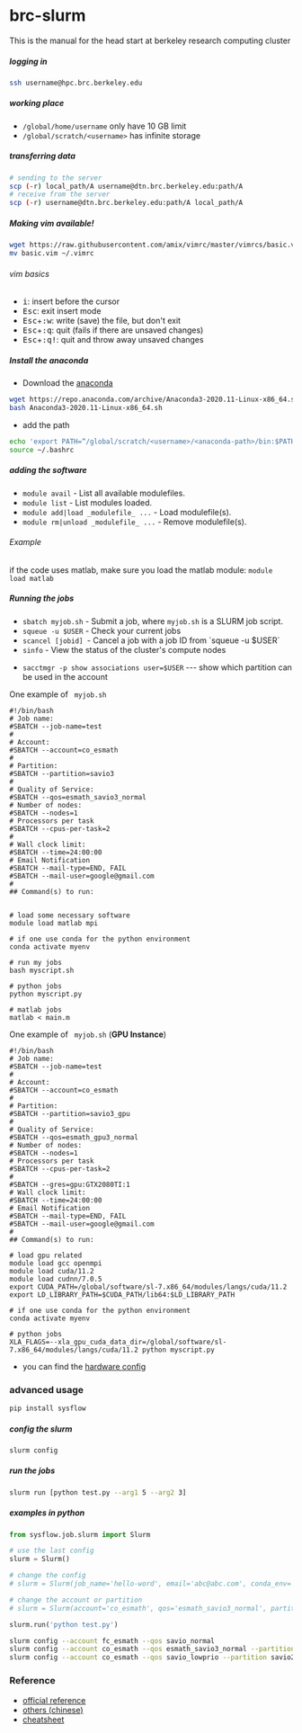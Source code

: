# brc-slurm
This is the manual for the head start at berkeley research computing cluster

##### logging in 

```bash
ssh username@hpc.brc.berkeley.edu
```

##### working place

-   `/global/home/username` only have 10 GB limit
-   `/global/scratch/<username>` has infinite storage

##### transferring data

```bash
# sending to the server
scp (-r) local_path/A username@dtn.brc.berkeley.edu:path/A
# receive from the server
scp (-r) username@dtn.brc.berkeley.edu:path/A local_path/A 
```

##### Making vim available!

```bash 
wget https://raw.githubusercontent.com/amix/vimrc/master/vimrcs/basic.vim
mv basic.vim ~/.vimrc
```

###### vim basics
- <kbd>i</kbd>: insert before the cursor
- <kbd>Esc</kbd>: exit insert mode
- <kbd>Esc</kbd>+<kbd>:w</kbd>: write (save) the file, but don't exit
- <kbd>Esc</kbd>+<kbd>:q</kbd>: quit (fails if there are unsaved changes)
- <kbd>Esc</kbd>+<kbd>:q!</kbd>: quit and throw away unsaved changes

##### Install the anaconda 
- Download the [anaconda](https://docs.conda.io/projects/conda/en/latest/user-guide/install/linux.html)
```bash 
wget https://repo.anaconda.com/archive/Anaconda3-2020.11-Linux-x86_64.sh
bash Anaconda3-2020.11-Linux-x86_64.sh
```

- add the path
```bash 
echo 'export PATH=“/global/scratch/<username>/<anaconda-path>/bin:$PATH”' >> ~/.bashrc
source ~/.bashrc
```


##### adding the software

<ul>
  <li><code class="highlighter-rouge">module avail</code> - List all available modulefiles.</li>
  <li><code class="highlighter-rouge">module list</code> - List modules loaded.</li>
  <li><code class="highlighter-rouge">module add|load _modulefile_ ...</code> - Load modulefile(s).</li>
  <li><code class="highlighter-rouge">module rm|unload _modulefile_ ...</code> - Remove modulefile(s).</li>
</ul>

###### Example

if the code uses matlab, make sure you load the matlab module: `module load matlab`

##### Running the jobs

<ul>
	<li><code>sbatch myjob.sh</code>&nbsp;- Submit a job, where <code>myjob.sh</code>&nbsp;is a SLURM job script. </li>
    <li><code>squeue -u $USER</code>&nbsp;- Check your current jobs</li>
	<li><code>scancel [jobid]</code><code>&nbsp;</code>- Cancel a job with a job ID from `squeue -u $USER`</li>
	<li><code>sinfo</code>&nbsp;- View the status of the cluster's compute nodes</li>
</ul>

-   `sacctmgr -p show associations user=$USER` --- show which partition can be used in the account



One example of ` myjob.sh`

```
#!/bin/bash
# Job name:
#SBATCH --job-name=test
#
# Account:
#SBATCH --account=co_esmath
#
# Partition:
#SBATCH --partition=savio3
#
# Quality of Service:
#SBATCH --qos=esmath_savio3_normal
# Number of nodes: 
#SBATCH --nodes=1
# Processors per task 
#SBATCH --cpus-per-task=2
#
# Wall clock limit:
#SBATCH --time=24:00:00
# Email Notification
#SBATCH --mail-type=END, FAIL
#SBATCH --mail-user=google@gmail.com
#
## Command(s) to run:


# load some necessary software
module load matlab mpi 

# if one use conda for the python environment
conda activate myenv

# run my jobs
bash myscript.sh

# python jobs
python myscript.py

# matlab jobs
matlab < main.m 
```



One example of ` myjob.sh` (**GPU Instance**)

```
#!/bin/bash
# Job name:
#SBATCH --job-name=test
#
# Account:
#SBATCH --account=co_esmath
#
# Partition:
#SBATCH --partition=savio3_gpu
#
# Quality of Service:
#SBATCH --qos=esmath_gpu3_normal
# Number of nodes: 
#SBATCH --nodes=1
# Processors per task 
#SBATCH --cpus-per-task=2
#
#SBATCH --gres=gpu:GTX2080TI:1
# Wall clock limit:
#SBATCH --time=24:00:00
# Email Notification
#SBATCH --mail-type=END, FAIL
#SBATCH --mail-user=google@gmail.com
#
## Command(s) to run:

# load gpu related 
module load gcc openmpi
module load cuda/11.2
module load cudnn/7.0.5
export CUDA_PATH=/global/software/sl-7.x86_64/modules/langs/cuda/11.2
export LD_LIBRARY_PATH=$CUDA_PATH/lib64:$LD_LIBRARY_PATH
 
# if one use conda for the python environment
conda activate myenv

# python jobs
XLA_FLAGS=--xla_gpu_cuda_data_dir=/global/software/sl-7.x86_64/modules/langs/cuda/11.2 python myscript.py
```

-   you can find the [hardware config](https://docs-research-it.berkeley.edu/services/high-performance-computing/user-guide/hardware-config)

### advanced usage
```bash
pip install sysflow
```

##### config the slurm  
```bash
slurm config 
```

##### run the jobs
```bash
slurm run [python test.py --arg1 5 --arg2 3]
```

##### examples in python 
```python
from sysflow.job.slurm import Slurm

# use the last config
slurm = Slurm()

# change the config 
# slurm = Slurm(job_name='hello-word', email='abc@abc.com', conda_env='qrl')

# change the account or partition
# slurm = Slurm(account='co_esmath', qos='esmath_savio3_normal', partition='savio3')

slurm.run('python test.py')
```
```bash 
slurm config --account fc_esmath --qos savio_normal
slurm config --account co_esmath --qos esmath_savio3_normal --partition savio3 --task_per_node 32
slurm config --account co_esmath --qos savio_lowprio --partition savio2 --task_per_node 24
```


### Reference

-   [official reference](https://docs-research-it.berkeley.edu/services/high-performance-computing/user-guide/)
-   [others (chinese)](http://bicmr.pku.edu.cn/~wenzw/pages/slurm.html)
-   [cheatsheet](https://arc.umich.edu/wp-content/uploads/sites/4/2020/05/Great-Lakes-Cheat-Sheet.pdf)
